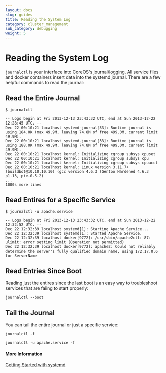 ```yaml
---
layout: docs
slug: guides
title: Reading the System Log
category: cluster_management
sub_category: debugging
weight: 5
---
```


# Reading the System Log

`journalctl` is your interface into CoreOS's journal/logging. All service files and docker containers insert data into the systemd journal. There are a few helpful commands to read the journal:

## Read the Entire Journal

```
$ journalctl

-- Logs begin at Fri 2013-12-13 23:43:32 UTC, end at Sun 2013-12-22 12:28:45 UTC. --
Dec 22 00:10:21 localhost systemd-journal[33]: Runtime journal is using 184.0K (max 49.9M, leaving 74.8M of free 499.0M, current limit 49.9M).
Dec 22 00:10:21 localhost systemd-journal[33]: Runtime journal is using 188.0K (max 49.9M, leaving 74.8M of free 499.0M, current limit 49.9M).
Dec 22 00:10:21 localhost kernel: Initializing cgroup subsys cpuset
Dec 22 00:10:21 localhost kernel: Initializing cgroup subsys cpu
Dec 22 00:10:21 localhost kernel: Initializing cgroup subsys cpuacct
Dec 22 00:10:21 localhost kernel: Linux version 3.11.7+ (buildbot@10.10.10.10) (gcc version 4.6.3 (Gentoo Hardened 4.6.3 p1.13, pie-0.5.2)
...
1000s more lines
```
## Read Entires for a Specific Service

```
$ journalctl -u apache.service

-- Logs begin at Fri 2013-12-13 23:43:32 UTC, end at Sun 2013-12-22 12:32:52 UTC. --
Dec 22 12:32:39 localhost systemd[1]: Starting Apache Service...
Dec 22 12:32:39 localhost systemd[1]: Started Apache Service.
Dec 22 12:32:39 localhost docker[9772]: /usr/sbin/apache2ctl: 87: ulimit: error setting limit (Operation not permitted)
Dec 22 12:32:39 localhost docker[9772]: apache2: Could not reliably determine the server's fully qualified domain name, using 172.17.0.6 for ServerName
```

## Read Entries Since Boot

Reading just the entires since the last boot is an easy way to troubleshoot services that are faiing to start properly:

```
journalctl --boot
```

## Tail the Journal

You can tail the entire journal or just a specific service:

```
journalctl -f
```

```
journalctl -u apache.service -f
```

#### More Information
<a class="btn btn-default" href="{{site.url}}/docs/launching-containers/launching/getting-started-with-systemd">Getting Started with systemd</a>